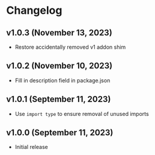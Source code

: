 # Changelog

## v1.0.3 (November 13, 2023)

- Restore accidentally removed v1 addon shim

## v1.0.2 (November 10, 2023)

- Fill in description field in package.json

## v1.0.1 (September 11, 2023)

- Use `import type` to ensure removal of unused imports

## v1.0.0 (September 11, 2023)

- Initial release
